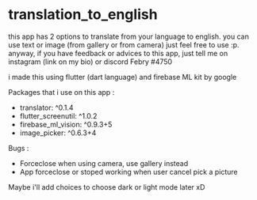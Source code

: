 # translation_to_english

this app has 2 options to translate from your language to english. you can use text or image (from gallery or from camera) just feel free to use :p.
anyway, if you have feedback or advices to this app, just tell me on instagram (link on my bio) or discord Febry
#4750

i made this using flutter (dart language) and firebase ML kit by google

Packages that i use on this app :
- translator: ^0.1.4
- flutter_screenutil: ^1.0.2
- firebase_ml_vision: ^0.9.3+5
- image_picker: ^0.6.3+4

Bugs :
- Forceclose when using camera, use gallery instead
- App forceclose or stoped working when user cancel pick a picture

Maybe i'll add choices to choose dark or light mode later xD
